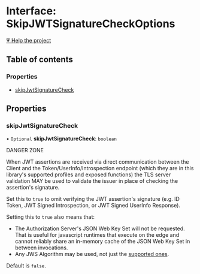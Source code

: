 # Interface: SkipJWTSignatureCheckOptions

[💗 Help the project](https://github.com/sponsors/panva)

## Table of contents

### Properties

- [skipJwtSignatureCheck](SkipJWTSignatureCheckOptions.md#skipjwtsignaturecheck)

## Properties

### skipJwtSignatureCheck

• `Optional` **skipJwtSignatureCheck**: `boolean`

DANGER ZONE

When JWT assertions are received via direct communication between the Client and the
Token/UserInfo/Introspection endpoint (which they are in this library's supported profiles and
exposed functions) the TLS server validation MAY be used to validate the issuer in place of
checking the assertion's signature.

Set this to `true` to omit verifying the JWT assertion's signature (e.g. ID Token, JWT Signed
Introspection, or JWT Signed UserInfo Response).

Setting this to `true` also means that:

- The Authorization Server's JSON Web Key Set will not be requested. That is useful for
  javascript runtimes that execute on the edge and cannot reliably share an in-memory cache of
  the JSON Web Key Set in between invocations.
- Any JWS Algorithm may be used, not just the [supported ones](../types/JWSAlgorithm.md).

Default is `false`.
